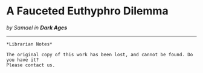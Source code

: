 # A Fauceted Euthyphro Dilemma

_by Samael in **Dark Ages**_

***

```
*Librarian Notes*

The original copy of this work has been lost, and cannot be found. Do you have it?
Please contact us.
```
